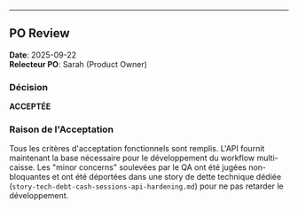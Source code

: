 ---

## PO Review

**Date**: 2025-09-22  
**Relecteur PO**: Sarah (Product Owner)

### Décision
**ACCEPTÉE**

### Raison de l'Acceptation
Tous les critères d'acceptation fonctionnels sont remplis. L'API fournit maintenant la base nécessaire pour le développement du workflow multi-caisse. Les "minor concerns" soulevées par le QA ont été jugées non-bloquantes et ont été déportées dans une story de dette technique dédiée (`story-tech-debt-cash-sessions-api-hardening.md`) pour ne pas retarder le développement.